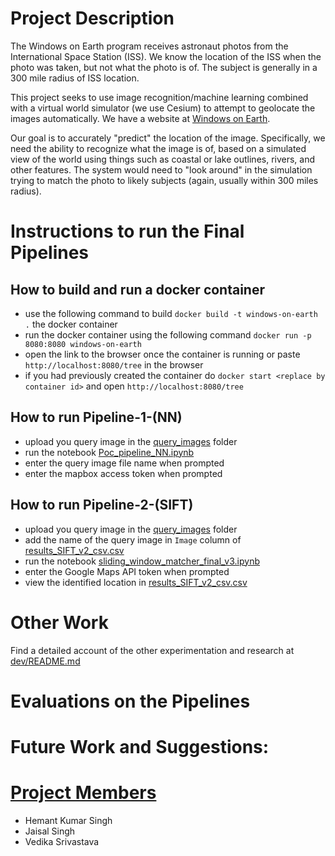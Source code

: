 # Project Description

The Windows on Earth program receives astronaut photos from the International Space Station (ISS). We know the location of the ISS when the photo was taken, but not what the photo is of. The subject is generally in a 300 mile radius of ISS location. 

This project seeks to use image recognition/machine learning combined with a virtual world simulator (we use Cesium) to attempt to geolocate the images automatically. We have a website at [Windows on Earth](https://www.windowsonearth.org/). 

Our goal is to accurately "predict" the location of the image. Specifically, we need the ability to recognize what the image is of, based on a simulated view of the world using things such as coastal or lake outlines, rivers, and other features. The system would need to "look around" in the simulation trying to match the photo to likely subjects (again, usually within 300 miles radius).

# Instructions to run the Final Pipelines

## How to build and run a docker container
- use the following command to build `docker build -t windows-on-earth .` the docker container
- run the docker container using the following command `docker run -p 8080:8080 windows-on-earth`
- open the link to the browser once the container is running or paste `http://localhost:8080/tree` in the browser
- if you had previously created the container do `docker start <replace by container id>` and open `http://localhost:8080/tree`

## How to run Pipeline-1-(NN)
- upload you query image in the [query_images](./query_images/) folder
- run the notebook [Poc_pipeline_NN.ipynb](./pipeline-1-(NN)/Poc_pipeline_NN.ipynb)
- enter the query image file name when prompted
- enter the mapbox access token when prompted

## How to run Pipeline-2-(SIFT)
- upload you query image in the [query_images](./query_images/) folder
- add the name of the query image in `Image` column of [results_SIFT_v2_csv.csv](./pipeline-2-(SIFT)/results_SIFT_v2_csv.csv)
- run the notebook [sliding_window_matcher_final_v3.ipynb](./pipeline-2-(SIFT)/sliding_window_matcher_final_v3.ipynb)
- enter the Google Maps API token when prompted
- view the identified location in [results_SIFT_v2_csv.csv](./pipeline-2-(SIFT)/results_SIFT_v2_csv.csv)

# Other Work
Find a detailed account of the other experimentation and research at [dev/README.md](./dev/README.md)

# Evaluations on the Pipelines

# Future Work and Suggestions:

# [Project Members](./COLLABORATORS)

- Hemant Kumar Singh
- Jaisal Singh
- Vedika Srivastava
